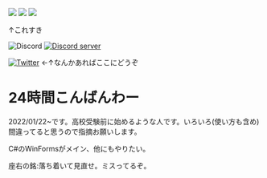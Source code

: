 ![](https://github-readme-stats.vercel.app/api?username=Ichihai1415&theme=dark&hide_border=false&include_all_commits=true&count_private=true)
![](https://github-readme-streak-stats.herokuapp.com/?user=Ichihai1415&theme=dark&hide_border=false)
![](https://github-profile-trophy.vercel.app/?username=Ichihai1415&theme=dark&no-frame=false&no-bg=true&margin-w=4)

↑これすき

![Discord](https://dcbadge.vercel.app/api/shield/812959867760279572?style=flat)
[![Discord server](https://dcbadge.vercel.app/api/server/7dBFWKjgGa?style=flat)](https://discord.gg/7dBFWKjgGa)

[![Twitter](https://img.shields.io/badge/Twitter-%231DA1F2.svg?logo=Twitter&logoColor=white)](https://twitter.com/ProjectS31415_1) 
←↑なんかあればここにどうぞ

# 24時間こんばんわー
2022/01/22~です。高校受験前に始めるような人です。いろいろ(使い方も含め)間違ってると思うので指摘お願いします。

C#のWinFormsがメイン、他にもやりたい。

座右の銘:落ち着いて見直せ。ミスってるぞ。

